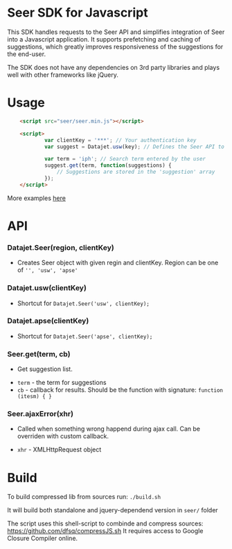 # Seer SDK for Javascript

This SDK handles requests to the Seer API and simplifies integration of Seer into a Javascript application. It supports prefetching and caching of suggestions, which greatly improves responsiveness of the suggestions for the end-user.

The SDK does not have any dependencies on 3rd party libraries and plays well with other frameworks like jQuery.

# Usage

```html
    <script src="seer/seer.min.js"></script>

    <script>
            var clientKey = '***'; // Your authentication key
            var suggest = Datajet.usw(key); // Defines the Seer API to use. Use Datajet.usw if your users are in Americas, Datajet.euw for EMEA, and Datajet.apse for Asian region. 

            var term = 'iph'; // Search term entered by the user
            suggest.get(term, function(suggestions) { 
                // Suggestions are stored in the 'suggestion' array
            });
    </script>
```

More examples [here](https://github.com/rocket-internet-berlin/INTSEER/blob/master/js-sdk/examples/index.html)

# API

### Datajet.Seer(region, clientKey)
 - Creates Seer object with given regin and clientKey. Region can be one of `'', 'usw', 'apse'`

### Datajet.usw(clientKey)
 - Shortcut for `Datajet.Seer('usw', clientKey);`

### Datajet.apse(clientKey)
 - Shortcut for `Datajet.Seer('apse', clientKey);`

### Seer.get(term, cb)
 - Get suggestion list.
 * `term` - the term for suggestions
 * `cb` - callback for results. Should be the function with signature: `function (itesm) { }`

### Seer.ajaxError(xhr)
 - Called when something wrong happend during ajax call. Can be overriden with custom callback.
 * `xhr` - XMLHttpRequest object 

# Build

To build compressed lib from sources run: `./build.sh`

It will build both standalone and jquery-dependend version in `seer/` folder

The script uses this shell-script to combinde and compress sources: https://github.com/dfsq/compressJS.sh
It requires access to Google Closure Compiler online.
